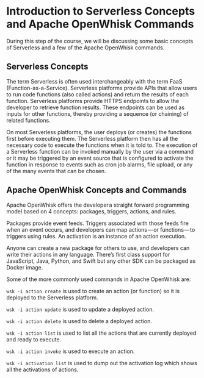 # Introduction to Serverless Concepts and Apache OpenWhisk Commands

During this step of the course, we will be discussing some basic concepts of Serverless and a few of the Apache OpenWhisk commands.

## Serverless Concepts

The term Serverless is often used interchangeably with the term FaaS (Function-as-a-Service).  Serverless platforms provide APIs
that allow users to run code functions (also called actions) and return the results of each function.  Serverless platforms provide
HTTPS endpoints to allow the developer to retrieve function results.  These endpoints can be used as inputs for other functions, 
thereby providing a sequence (or chaining) of related functions.

On most Serverless platforms, the user deploys (or creates) the functions first before executing them.  The Serverless platform 
then has all the necessary code to execute the functions when it is told to.  The execution of a Serverless function can be invoked
manually by the user via a command or it may be triggered by an event source that is configured to activate the function in
response to events such as cron job alarms, file upload, or any of the many events that can be chosen.

## Apache OpenWhisk Concepts and Commands

Apache OpenWhisk offers the developer a straight forward programming model based on 4 concepts: packages, triggers, actions, 
and rules.

Packages provide event feeds. Triggers associated with those feeds fire when an event occurs, and developers can map 
actions — or functions — to triggers using rules.  An activation is an instance of an action execution.

Anyone can create a new package for others to use, and developers can write their actions in any language. There’s first class
support for JavaScript, Java, Python, and Swift but any other SDK can be packaged as Docker image.

Some of the more commonly used commands in Apache OpenWhisk are:

``wsk -i action create`` is used to create an action (or function) so it is deployed to the Serverless platform.

``wsk -i action update`` is used to update a deployed action.

``wsk -i action delete`` is used to delete a deployed action.

``wsk -i action list`` is used to list all the actions that are currently deployed and ready to execute.

``wsk -i action invoke`` is used to execute an action.

``wsk -i activation list`` is used to dump out the activation log which shows all the activations of actions.
